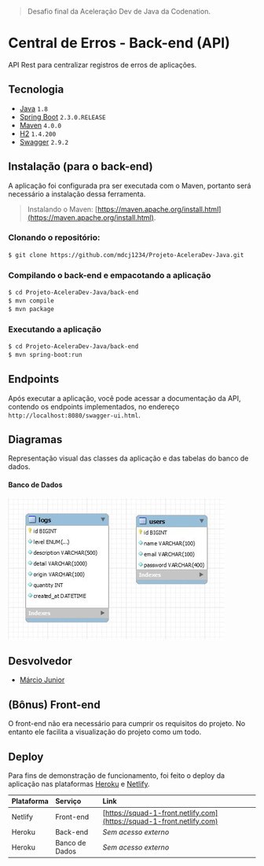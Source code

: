 > Desafio final da Aceleração Dev de Java da Codenation.

# Central de Erros - Back-end (API)

API Rest para centralizar registros de erros de aplicações.

## Tecnologia

- [Java](https://www.oracle.com/technetwork/java/javase/downloads/index.html) ```1.8```
- [Spring Boot](https://spring.io/projects/spring-boot) ```2.3.0.RELEASE```
- [Maven](https://maven.apache.org/) ```4.0.0```
- [H2](http://h2database.com/html/main.html) ```1.4.200``` 
- [Swagger](https://swagger.io/) ```2.9.2```

## Instalação (para o back-end)

A aplicação foi configurada pra ser executada com o Maven, portanto será necessário a instalação dessa ferramenta. 

> Instalando o Maven: [https://maven.apache.org/install.html](https://maven.apache.org/install.html).

### Clonando o repositório:

```bash
$ git clone https://github.com/mdcj1234/Projeto-AceleraDev-Java.git
```

### Compilando o back-end e empacotando a aplicação

```bash
$ cd Projeto-AceleraDev-Java/back-end
$ mvn compile
$ mvn package
```

### Executando a aplicação

```bash
$ cd Projeto-AceleraDev-Java/back-end
$ mvn spring-boot:run
```

## Endpoints

Após executar a aplicação, você pode acessar a documentação da API, contendo os endpoints implementados, no endereço ```http://localhost:8080/swagger-ui.html```.

## Diagramas

Representação visual das classes da aplicação e das tabelas do banco de dados.

#### Banco de Dados
<img src="https://github.com/mdcj1234/Projeto-AceleraDev-Java/blob/master/back-end/src/main/resources/assests/diagrama-er.jpg" alt="Imagem representando as tabelas do banco de dados">

## Desvolvedor

- [Márcio Junior](https://www.linkedin.com/in/marciojr1994/) 

## (Bônus) Front-end

O front-end não era necessário para cumprir os requisitos do projeto. No entanto ele facilita a visualização do projeto como um todo.

## Deploy

Para fins de demonstração de funcionamento, foi feito o deploy da aplicação nas plataformas [Heroku](https://www.heroku.com/) e [Netlify](https://www.netlify.com/).

| Plataforma | Serviço | Link |
| :--- | :--- | :--- |
| Netlify | Front-end | [https://squad-1-front.netlify.com](https://squad-1-front.netlify.com)|
| Heroku | Back-end | *Sem acesso externo* |
| Heroku | Banco de Dados | *Sem acesso externo* |
